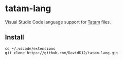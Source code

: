 # tatam-lang

Visual Studio Code language support for [Tatam](https://crates.io/crates/tatam) files.

## Install

```console
cd ~/.vscode/extensions
git clone https://github.com/DavidD12/tatam-lang.git
```
